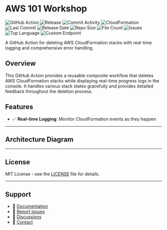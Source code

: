 # AWS 101 Workshop

![GitHub Action](https://img.shields.io/badge/GitHub-Action-blue?logo=github)&nbsp;![Release](https://github.com/subhamay-bhattacharyya/3101-foundation-cft/actions/workflows/release.yaml/badge.svg)&nbsp;![Commit Activity](https://img.shields.io/github/commit-activity/t/subhamay-bhattacharyya/3101-foundation-cft)&nbsp;![CloudFormation](https://img.shields.io/badge/AWS-CloudFormation-orange?logo=amazonaws)&nbsp;![Last Commit](https://img.shields.io/github/last-commit/subhamay-bhattacharyya/3101-foundation-cft)&nbsp;![Release Date](https://img.shields.io/github/release-date/subhamay-bhattacharyya/3101-foundation-cft)&nbsp;![Repo Size](https://img.shields.io/github/repo-size/subhamay-bhattacharyya/3101-foundation-cft)&nbsp;![File Count](https://img.shields.io/github/directory-file-count/subhamay-bhattacharyya/3101-foundation-cft)&nbsp;![Issues](https://img.shields.io/github/issues/subhamay-bhattacharyya/3101-foundation-cft)&nbsp;![Top Language](https://img.shields.io/github/languages/top/subhamay-bhattacharyya/3101-foundation-cft)&nbsp;![Custom Endpoint](https://img.shields.io/endpoint?url=https://gist.githubusercontent.com/bsubhamay/b35dfeb7c6ecee10ca2a822bad1f4aca/raw/3101-foundation-cft.json?)


A GitHub Action for deleting AWS CloudFormation stacks with real-time logging and comprehensive error handling.

## Overview

This GitHub Action provides a reusable composite workflow that deletes AWS CloudFormation stacks while displaying real-time progress logs in the console. It handles various stack states gracefully and provides detailed feedback throughout the deletion process.

## Features

- ✅ **Real-time Logging**: Monitor CloudFormation events as they happen

---

## Architecture Diagram


---

## License

MIT License - see the [LICENSE](LICENSE) file for details.

---

## Support

- 📖 [Documentation](https://github.com/subhamay-bhattacharyya/3101-foundation-cft/wiki)
- 🐛 [Report Issues](https://github.com/subhamay-bhattacharyya/3101-foundation-cft/issues)
- 💬 [Discussions](https://github.com/subhamay-bhattacharyya/3101-foundation-cft/discussions)
- 📧 [Contact](mailto:support@subhamay.aws@gmail.com)